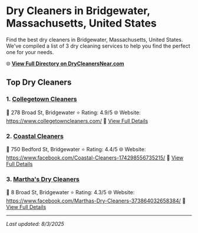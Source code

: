 # Dry Cleaners in Bridgewater, Massachusetts, United States

Find the best dry cleaners in Bridgewater, Massachusetts, United States. We've compiled a list of 3 dry cleaning services to help you find the perfect one for your needs.

🌐 **[View Full Directory on DryCleanersNear.com](https://drycleanersnear.com/city/US/Massachusetts/Bridgewater)**

## Top Dry Cleaners

### 1. [Collegetown Cleaners](https://drycleanersnear.com/dryCleaner/688193d6a2f5b6ba0749a156/collegetown-cleaners)
📍 278 Broad St, Bridgewater
⭐ Rating: 4.9/5
🌐 Website: https://www.collegetowncleaners.com/
🔗 [View Full Details](https://drycleanersnear.com/dryCleaner/688193d6a2f5b6ba0749a156/collegetown-cleaners)

### 2. [Coastal Cleaners](https://drycleanersnear.com/dryCleaner/6881941ea2f5b6ba0749a398/coastal-cleaners)
📍 750 Bedford St, Bridgewater
⭐ Rating: 4.4/5
🌐 Website: https://www.facebook.com/Coastal-Cleaners-174298556735215/
🔗 [View Full Details](https://drycleanersnear.com/dryCleaner/6881941ea2f5b6ba0749a398/coastal-cleaners)

### 3. [Martha's Dry Cleaners](https://drycleanersnear.com/dryCleaner/688193cea2f5b6ba0749a114/martha-s-dry-cleaners)
📍 8 Broad St, Bridgewater
⭐ Rating: 4.3/5
🌐 Website: https://www.facebook.com/Marthas-Dry-Cleaners-373864032658384/
🔗 [View Full Details](https://drycleanersnear.com/dryCleaner/688193cea2f5b6ba0749a114/martha-s-dry-cleaners)


---

*Last updated: 8/3/2025*
